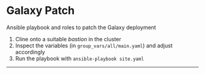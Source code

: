 # Galaxy Patch

Ansible playbook and roles to patch the Galaxy deployment

1.  Cline onto a suitable *bastion* in the cluster
1.  Inspect the variables (in `group_vars/all/main.yaml`) and adjust accordingly
1.  Run the playbook with `ansible-playbook site.yaml`

---
